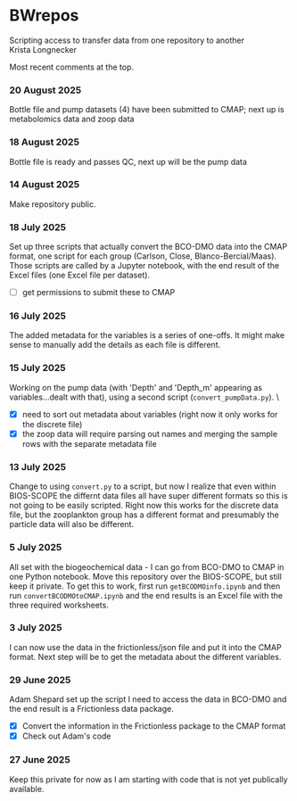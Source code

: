 # BWrepos
Scripting access to transfer data from one repository to another\
Krista Longnecker

Most recent comments at the top.
### 20 August 2025
Bottle file and pump datasets (4) have been submitted to CMAP; next up is metabolomics data and zoop data

### 18 August 2025
Bottle file is ready and passes QC, next up will be the pump data

### 14 August 2025
Make repository public.

### 18 July 2025
Set up three scripts that actually convert the BCO-DMO data into the CMAP format, one script for each group (Carlson, Close, Blanco-Bercial/Maas). Those scripts are called by a Jupyter notebook, with the end result of the Excel files (one Excel file per dataset). 
- [ ] get permissions to submit these to CMAP

### 16 July 2025
The added metadata for the variables is a series of one-offs. It might make sense to manually add the details as each file is different.

### 15 July 2025
Working on the pump data (with 'Depth' and 'Depth_m' appearing as variables...dealt with that), using a second script (```convert_pumpData.py```). \
- [x] need to sort out metadata about variables (right now it only works for the discrete file)
- [x] the zoop data will require parsing out names and merging the sample rows with the separate metadata file

### 13 July 2025
Change to using ```convert.py``` to a script, but now I realize that even within BIOS-SCOPE the differnt data files all have super different formats so this is not going to be easily scripted. Right now this works for the discrete data file, but the zooplankton group has a different format and presumably the particle data will also be different.

### 5 July 2025
All set with the biogeochemical data - I can go from BCO-DMO to CMAP in one Python notebook. Move this repository over the BIOS-SCOPE, but still keep it private. 
To get this to work, first run ```getBCODMOinfo.ipynb``` and then run ```convertBCODMOtoCMAP.ipynb``` and the end results is an Excel file with the three required worksheets.

### 3 July 2025
I can now use the data in the frictionless/json file and put it into the CMAP format. Next step will be to get the metadata about the different variables.

### 29 June 2025
Adam Shepard set up the script I need to access the data in BCO-DMO and the end result is a Frictionless data package. 

- [x] Convert the information in the Frictionless package to the CMAP format
- [x] Check out Adam's code
 
### 27 June 2025
Keep this private for now as I am starting with code that is not yet publically available.

